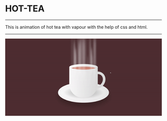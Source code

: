 # HOT-TEA

----

This is animation of hot tea with vapour with the help of css and html.

----

<p align="center">
  <img src="tea.gif" >
</P>
